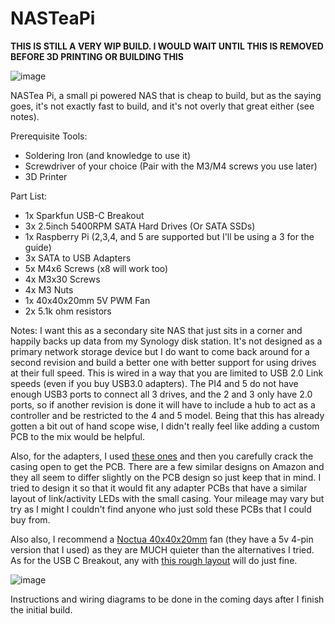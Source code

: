# NASTeaPi

**__THIS IS STILL A VERY WIP BUILD. I WOULD WAIT UNTIL THIS IS REMOVED BEFORE 3D PRINTING OR BUILDING THIS__**

![image](https://github.com/user-attachments/assets/d0cc242d-6f9c-4613-ae51-bb5666934720)

NASTea Pi, a small pi powered NAS that is cheap to build, but as the saying goes, it's not exactly fast to build, and it's not overly that great either (see notes). 

Prerequisite Tools:

- Soldering Iron (and knowledge to use it)
- Screwdriver of your choice (Pair with the M3/M4 screws you use later)
- 3D Printer

Part List:

- 1x Sparkfun USB-C Breakout
- 3x 2.5inch 5400RPM SATA Hard Drives (Or SATA SSDs)
- 1x Raspberry Pi (2,3,4, and 5 are supported but I'll be using a 3 for the guide)
- 3x SATA to USB Adapters
- 5x M4x6 Screws (x8 will work too)
- 4x M3x30 Screws
- 4x M3 Nuts
- 1x 40x40x20mm 5V PWM Fan
- 2x 5.1k ohm resistors

Notes:
I want this as a secondary site NAS that just sits in a corner and happily backs up data from my Synology disk station. It's not designed as a primary network storage device but I do want to come back around for a second revision and build a better one with better support for using drives at their full speed. This is wired in a way that you are limited to USB 2.0 Link speeds (even if you buy USB3.0 adapters). The PI4 and 5 do not have enough USB3 ports to connect all 3 drives, and the 2 and 3 only have 2.0 ports, so if another revision is done it will have to include a hub to act as a controller and be restricted to the 4 and 5 model. Being that this has already gotten a bit out of hand scope wise, I didn't really feel like adding a custom PCB to the mix would be helpful. 

Also, for the adapters, I used [these ones](https://www.amazon.com/dp/B073SXTY64) and then you carefully crack the casing open to get the PCB. There are a few similar designs on Amazon and they all seem to differ slightly on the PCB design so just keep that in mind. I tried to design it so that it would fit any adapter PCBs that have a similar layout of link/activity LEDs with the small casing. Your mileage may vary but try as I might I couldn't find anyone who just sold these PCBs that I could buy from. 

Also also, I recommend a [Noctua 40x40x20mm](https://www.amazon.com/gp/product/B071FNHVXN) fan (they have a 5v 4-pin version that I used) as they are MUCH quieter than the alternatives I tried. As for the USB C Breakout, any with [this rough layout](https://www.amazon.com/dp/B07M6R37L8) will do just fine. 

![image](https://github.com/user-attachments/assets/1edec0ec-a0c8-4e96-a2f0-7c502580d46a)

Instructions and wiring diagrams to be done in the coming days after I finish the initial build. 
